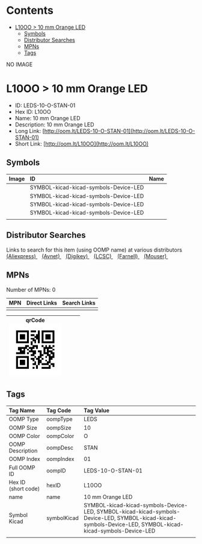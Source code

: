 



Contents
========

* [L10OO > 10 mm Orange LED](#l10oo--10-mm-orange-led)
	* [Symbols](#symbols)
	* [Distributor Searches](#distributor-searches)
	* [MPNs](#mpns)
	* [Tags](#tags)
  
NO IMAGE  
# L10OO > 10 mm Orange LED

- ID: LEDS-10-O-STAN-01
- Hex ID: L10OO
- Name: 10 mm Orange LED
- Description: 10 mm Orange LED
- Long Link: [http://oom.lt/LEDS-10-O-STAN-01](http://oom.lt/LEDS-10-O-STAN-01)
- Short Link: [http://oom.lt/L10OO](http://oom.lt/L10OO)

## Symbols
  

|Image|ID|Name|
| :--- | :--- | :--- |
|![]()|SYMBOL-kicad-kicad-symbols-Device-LED||
|![]()|SYMBOL-kicad-kicad-symbols-Device-LED||
|![]()|SYMBOL-kicad-kicad-symbols-Device-LED||
|![]()|SYMBOL-kicad-kicad-symbols-Device-LED||
||||

## Distributor Searches
  
Links to search for this item (using OOMP name) at various distributors  
[(Aliexpress) ](https://www.aliexpress.com/wholesale?SearchText=111710+mm+Orange+LED)&nbsp;&nbsp;&nbsp;[(Avnet) ](https://www.avnet.com/shop/us/search/10+mm+Orange+LED)&nbsp;&nbsp;&nbsp;[(Digikey) ](https://www.digikey.co.uk/en/products/result?s=10+mm+Orange+LED)&nbsp;&nbsp;&nbsp;[(LCSC) ](https://www.lcsc.com/search?q=10+mm+Orange+LED)&nbsp;&nbsp;&nbsp;[(Farnell) ](https://uk.farnell.com/search?st=10+mm+Orange+LED)&nbsp;&nbsp;&nbsp;[(Mouser) ](https://www.mouser.com/c/?q=10+mm+Orange+LED)&nbsp;&nbsp;&nbsp;
## MPNs
  
Number of MPNs: 0  

|MPN|Direct Links|Search Links|
| :--- | :--- | :--- |
||||
  

|qrCode<br>[![](https://raw.githubusercontent.com/oomlout/oomlout_OOMP_parts_V2/main/LEDS/10/O/STAN/01/qrCode_140.png)](https://github.com/oomlout/oomlout_OOMP_parts_V2/tree/main/LEDS/10/O/STAN/01/qrCode.png)||||
| :---: | :---: | :---: | :---: |

## Tags
  

|Tag Name|Tag Code|Tag Value|
| :--- | :--- | :--- |
|OOMP Type|oompType|LEDS|
|OOMP Size|oompSize|10|
|OOMP Color|oompColor|O|
|OOMP Description|oompDesc|STAN|
|OOMP Index|oompIndex|01|
|Full OOMP ID|oompID|LEDS-10-O-STAN-01|
|Hex ID (short code)|hexID|L10OO|
|name|name|10 mm Orange LED|
|Symbol Kicad|symbolKicad|SYMBOL-kicad-kicad-symbols-Device-LED, SYMBOL-kicad-kicad-symbols-Device-LED, SYMBOL-kicad-kicad-symbols-Device-LED, SYMBOL-kicad-kicad-symbols-Device-LED|
||||
